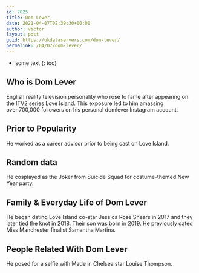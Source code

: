 ```yaml
---
id: 7025
title: Dom Lever
date: 2021-04-07T02:39:30+00:00
author: victor
layout: post
guid: https://ukdataservers.com/dom-lever/
permalink: /04/07/dom-lever/
---
```


* some text
{: toc}


## Who is Dom Lever



English reality television personality who rose to fame after appearing on the ITV2 series Love Island. This exposure led to him amassing over 700,000 followers on his personal domlever Instagram account.

                
                
                
## Prior to Popularity



He worked as a career advisor prior to being cast on Love Island.

                
                
                
## Random data



He cosplayed as the Joker from Suicide Squad for costume-themed New Year party. 

                
                
                
## Family & Everyday Life of Dom Lever



He began dating Love Island co-star Jessica Rose Shears in 2017 and they later tied the knot in 2018. Their son was born in 2019. He previously dated Miss Manchester finalist Samantha Martina.

                
                
                
## People Related With Dom Lever



He posed for a selfie with Made in Chelsea star Louise Thompson.

                
              
            
          
          
          